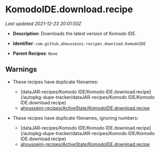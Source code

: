 # KomodoIDE.download.recipe

_Last updated 2021-12-23 20:01:50Z_

- **Description**: Downloads the latest version of Komodo IDE.

- **Identifier**: `com.github.ahousseini-recipes.download.KomodoIDE`

- **Parent Recipes**: `None`


## Warnings

- These recipes have duplicate filenames:
    - [dataJAR-recipes/Komodo IDE/Komodo IDE.download.recipe](/autopkg-dupe-tracker/dataJAR-recipes/Komodo IDE/Komodo IDE.download.recipe)
    - [ahousseini-recipes/ActiveState/KomodoIDE.download.recipe](/autopkg-dupe-tracker/ahousseini-recipes/ActiveState/KomodoIDE.download.recipe)

- These recipes have duplicate filenames, ignoring numbers:
    - [dataJAR-recipes/Komodo IDE/Komodo IDE.download.recipe](/autopkg-dupe-tracker/dataJAR-recipes/Komodo IDE/Komodo IDE.download.recipe)
    - [ahousseini-recipes/ActiveState/KomodoIDE.download.recipe](/autopkg-dupe-tracker/ahousseini-recipes/ActiveState/KomodoIDE.download.recipe)